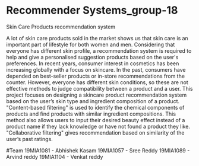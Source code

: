 # Recommender Systems_group-18
Skin Care Products recommendation system

A lot of skin care products sold in the market shows us that skin care is an important part of lifestyle for both women and men. Considering that everyone has different skin profile, a recommendation system is required to help and give a personalised suggestion products based on the user's preferences. In recent years, consumer interest in cosmetics has been increasing globally with a focus on skincare. In the past, consumers have depended on best-seller products or in-store recommendations from the counter. However, everyone has different skin conditions, so these are not effective methods to judge compatibility between a product and a user. This project focuses on designing a skincare product recommendation system based on the user’s skin type and ingredient composition of a product. "Content-based filtering" is used to identify the chemical components of products and find products with similar ingredient compositions. This method also allows users to input their desired beauty effect instead of a product name if they lack knowledge or have not found a product they like. "Collaborative filtering" gives recommendation based on similarity of the user’s past ratings. 
 
 
 #Team
 19MIA1081 - Abhishek Kasam
 19MIA1057 - Sree Reddy
 19MIA1089 - Arvind reddy
 19MIA1104 - Venkat reddy

